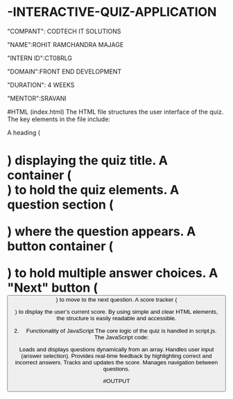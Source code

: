 # -INTERACTIVE-QUIZ-APPLICATION

"COMPANT": CODTECH IT SOLUTIONS

"NAME":ROHIT RAMCHANDRA MAJAGE

"INTERN ID":CT08RLG

"DOMAIN":FRONT END DEVELOPMENT

"DURATION": 4 WEEKS

"MENTOR":SRAVANI

#HTML (index.html)
The HTML file structures the user interface of the quiz. The key elements in the file include:

A heading (<h1>) displaying the quiz title.
A container (<div class="quiz-container">) to hold the quiz elements.
A question section (<p id="question">) where the question appears.
A button container (<div id="answer-buttons">) to hold multiple answer choices.
A "Next" button (<button id="next-btn">) to move to the next question.
A score tracker (<p id="score">) to display the user’s current score.
By using simple and clear HTML elements, the structure is easily readable and accessible.

2. Functionality of JavaScript
The core logic of the quiz is handled in script.js. The JavaScript code:

Loads and displays questions dynamically from an array.
Handles user input (answer selection).
Provides real-time feedback by highlighting correct and incorrect answers.
Tracks and updates the score.
Manages navigation between questions.

#OUTPUT
